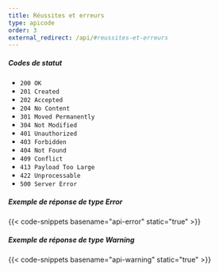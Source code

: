 ```yaml
---
title: Réussites et erreurs
type: apicode
order: 3
external_redirect: /api/#reussites-et-erreurs
---
```

##### Codes de statut

* `200 OK`
* `201 Created`
* `202 Accepted`
* `204 No Content`
* `301 Moved Permanently`
* `304 Not Modified`
* `401 Unauthorized`
* `403 Forbidden`
* `404 Not Found`
* `409 Conflict`
* `413 Payload Too Large`
* `422 Unprocessable`
* `500 Server Error`

##### Exemple de réponse de type Error
{{< code-snippets basename="api-error" static="true" >}}
##### Exemple de réponse de type Warning</h5>
{{< code-snippets basename="api-warning" static="true" >}}
